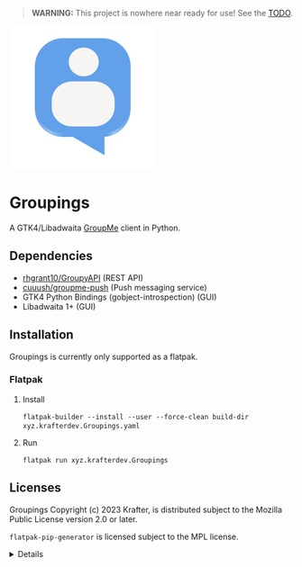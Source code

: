 > **WARNING:** This project is nowhere near ready for use! See the [TODO](TODO.md).

![Groupings Application Icon](src/assets/icons/export/xyz.krafterdev.Groupings.svg)

# Groupings

A GTK4/Libadwaita [GroupMe](https://groupme.com/) client in Python.

## Dependencies

 - [rhgrant10/GroupyAPI](https://github.com/rhgrant10/Groupy) (REST API)
 - [cuuush/groupme-push](https://github.com/cuuush/groupme-push) (Push messaging service)
 - GTK4 Python Bindings (gobject-introspection) (GUI)
 - Libadwaita 1+ (GUI)

## Installation

Groupings is currently only supported as a flatpak.

### Flatpak

1. Install
    ```
    flatpak-builder --install --user --force-clean build-dir xyz.krafterdev.Groupings.yaml
    ```
2. Run
    ```
    flatpak run xyz.krafterdev.Groupings
    ```

## Licenses

Groupings Copyright (c) 2023 Krafter, is distributed subject to the Mozilla Public License version 2.0 or later.

`flatpak-pip-generator` is licensed subject to the MPL license.

<details>

###### Notes for Devs

Emojis: [How Tuba does it](https://github.com/GeopJr/Tuba/issues/622#issuecomment-1781663957) 

Documentation:
 - [GroupyAPI](http://groupy.readthedocs.org/en/latest/)
 - [groupme-push](https://pypi.org/project/groupme-push/)
 - [GroupMe Developers](https://dev.groupme.com/)
 - [keyring](https://pypi.org/project/keyring/)
 - [PyXDG](https://pyxdg.readthedocs.io/en/latest/)
 - [PyGOBject](https://lazka.github.io/pgi-docs/)
 - [Adw](https://gnome.pages.gitlab.gnome.org/libadwaita/doc/1.4/index.html)
 - [Gtk4](https://docs.gtk.org/gtk4/index.html)
 - [PyWebkitGTK](https://code.google.com/archive/p/pywebkitgtk/)


Generating manifest modules: `python3 ./src/assets/tools/flatpak-pip-generator --yaml -r requirements.txt`

</details>
